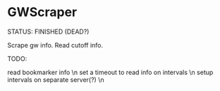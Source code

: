 # GWScraper
STATUS: FINISHED (DEAD?)

Scrape gw info. Read cutoff info.

TODO:

read bookmarker info \n
set a timeout to read info on intervals \n
setup intervals on separate server(?) \n
